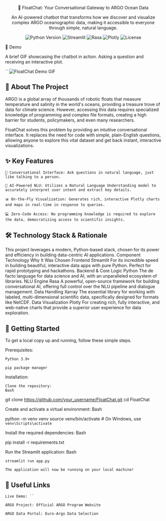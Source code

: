 <div align="center">

🌊 FloatChat: Your Conversational Gateway to ARGO Ocean Data

<p>
An AI-powered chatbot that transforms how we discover and visualize complex ARGO oceanographic data, making it accessible to everyone through simple, natural language.
</p>

<p>
<img src="https://img.shields.io/badge/Python-3.9+-blue.svg" alt="Python Version">
<img src="https://img.shields.io/badge/Framework-Streamlit-red.svg" alt="Streamlit">
<img src="https://img.shields.io/badge/NLU-Rasa-orange.svg" alt="Rasa">
<img src="https://img.shields.io/badge/Visualization-Plotly-purple.svg" alt="Plotly">
<img src="https://img.shields.io/badge/License-MIT-green.svg" alt="License">
</p>

</div>

🎥 Demo

A brief GIF showcasing the chatbot in action. Asking a question and receiving an interactive plot.

``
![FloatChat Demo GIF](link_to_your_demo_gif.gif)

## 📖 About The Project

ARGO is a global array of thousands of robotic floats that measure temperature and salinity in the world's oceans, providing a treasure trove of data for climate science. However, accessing this data requires specialized knowledge of programming and complex file formats, creating a high barrier for students, policymakers, and even many researchers.

FloatChat solves this problem by providing an intuitive conversational interface. It replaces the need for code with simple, plain-English questions, allowing anyone to explore this vital dataset and get back instant, interactive visualizations.

## ✨ Key Features

    💬 Conversational Interface: Ask questions in natural language, just like talking to a person.

    🤖 AI-Powered NLU: Utilizes a Natural Language Understanding model to accurately interpret user intent and extract key details.

    📊 On-the-Fly Visualization: Generates rich, interactive Plotly charts and maps in real-time in response to queries.

    💻 Zero-Code Access: No programming knowledge is required to explore the data, democratizing access to scientific insights.

## 🛠️ Technology Stack & Rationale

This project leverages a modern, Python-based stack, chosen for its power and efficiency in building data-centric AI applications.
Component	Technology	Why It Was Chosen
Frontend	Streamlit	For its incredible speed in building beautiful, interactive data apps with pure Python. Perfect for rapid prototyping and hackathons.
Backend & Core Logic	Python	The de facto language for data science and AI, with an unparalleled ecosystem of libraries.
NLU Engine	Rasa	A powerful, open-source framework for building conversational AI, offering full control over the NLU pipeline and dialogue management.
Data Handling	Xarray	The essential library for working with labeled, multi-dimensional scientific data, specifically designed for formats like NetCDF.
Data Visualization	Plotly	For creating rich, fully interactive, and web-native charts that provide a superior user experience for data exploration.

## 🚀 Getting Started

To get a local copy up and running, follow these simple steps.

Prerequisites:

    Python 3.9+

    pip package manager

Installation:

    Clone the repository:
    Bash

git clone https://github.com/your_username/FloatChat.git
cd FloatChat

Create and activate a virtual environment:
Bash

python -m venv venv
source venv/bin/activate  # On Windows, use `venv\Scripts\activate`

Install the required dependencies:
Bash

pip install -r requirements.txt

Run the Streamlit application:
Bash

    streamlit run app.py

    The application will now be running on your local machine!

## 🔗 Useful Links

    Live Demo: ``

    ARGO Project: Official ARGO Program Website

    ARGO Data Portal: Euro-Argo Data Selection